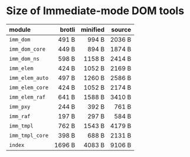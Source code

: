 # Size of Immediate-mode DOM tools

| module          |   brotli | minified |   source |
|:----------------|---------:|---------:|---------:|
| `imm_dom`       |    491 B |    994 B |   2036 B |
| `imm_dom_core`  |    449 B |    894 B |   1874 B |
| `imm_dom_ns`    |    598 B |   1158 B |   2414 B |
| `imm_elem`      |    424 B |   1052 B |   2169 B |
| `imm_elem_auto` |    497 B |   1260 B |   2586 B |
| `imm_elem_core` |    424 B |   1052 B |   2174 B |
| `imm_elem_raf`  |    641 B |   1588 B |   3410 B |
| `imm_pxy`       |    244 B |    392 B |    761 B |
| `imm_raf`       |    197 B |    297 B |    584 B |
| `imm_tmpl`      |    762 B |   1543 B |   4179 B |
| `imm_tmpl_core` |    398 B |    688 B |   2131 B |
| `index`         |   1696 B |   4083 B |   9106 B |

